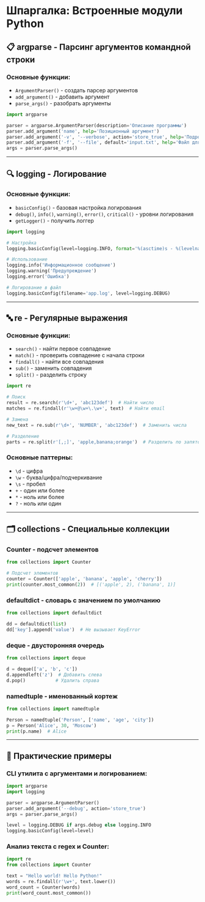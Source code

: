 # Шпаргалка: Встроенные модули Python

## 📋 argparse - Парсинг аргументов командной строки

### Основные функции:
- `ArgumentParser()` - создать парсер аргументов
- `add_argument()` - добавить аргумент
- `parse_args()` - разобрать аргументы

```python
import argparse

parser = argparse.ArgumentParser(description='Описание программы')
parser.add_argument('name', help='Позиционный аргумент')
parser.add_argument('-v', '--verbose', action='store_true', help='Подробный вывод')
parser.add_argument('-f', '--file', default='input.txt', help='Файл для обработки')
args = parser.parse_args()
```

---

## 🔍 logging - Логирование

### Основные функции:
- `basicConfig()` - базовая настройка логирования
- `debug()`, `info()`, `warning()`, `error()`, `critical()` - уровни логирования
- `getLogger()` - получить логгер

```python
import logging

# Настройка
logging.basicConfig(level=logging.INFO, format='%(asctime)s - %(levelname)s - %(message)s')

# Использование
logging.info('Информационное сообщение')
logging.warning('Предупреждение')
logging.error('Ошибка')

# Логирование в файл
logging.basicConfig(filename='app.log', level=logging.DEBUG)
```

---

## 🔤 re - Регулярные выражения

### Основные функции:
- `search()` - найти первое совпадение
- `match()` - проверить совпадение с начала строки
- `findall()` - найти все совпадения
- `sub()` - заменить совпадения
- `split()` - разделить строку

```python
import re

# Поиск
result = re.search(r'\d+', 'abc123def')  # Найти число
matches = re.findall(r'\w+@\w+\.\w+', text)  # Найти email

# Замена
new_text = re.sub(r'\d+', 'NUMBER', 'abc123def')  # Заменить числа

# Разделение
parts = re.split(r'[,;]', 'apple,banana;orange')  # Разделить по запятой или точке с запятой
```

### Основные паттерны:
- `\d` - цифра
- `\w` - буква/цифра/подчеркивание  
- `\s` - пробел
- `+` - один или более
- `*` - ноль или более
- `?` - ноль или один

---

## 🗂️ collections - Специальные коллекции

### Counter - подсчет элементов
```python
from collections import Counter

# Подсчет элементов
counter = Counter(['apple', 'banana', 'apple', 'cherry'])
print(counter.most_common(2))  # [('apple', 2), ('banana', 1)]
```

### defaultdict - словарь с значением по умолчанию
```python
from collections import defaultdict

dd = defaultdict(list)
dd['key'].append('value')  # Не вызывает KeyError
```

### deque - двусторонняя очередь
```python
from collections import deque

d = deque(['a', 'b', 'c'])
d.appendleft('z')  # Добавить слева
d.pop()           # Удалить справа
```

### namedtuple - именованный кортеж
```python
from collections import namedtuple

Person = namedtuple('Person', ['name', 'age', 'city'])
p = Person('Alice', 30, 'Moscow')
print(p.name)  # Alice
```

---

## 🎯 Практические примеры

### CLI утилита с аргументами и логированием:
```python
import argparse
import logging

parser = argparse.ArgumentParser()
parser.add_argument('--debug', action='store_true')
args = parser.parse_args()

level = logging.DEBUG if args.debug else logging.INFO
logging.basicConfig(level=level)
```

### Анализ текста с regex и Counter:
```python
import re
from collections import Counter

text = "Hello world! Hello Python!"
words = re.findall(r'\w+', text.lower())
word_count = Counter(words)
print(word_count.most_common())
``` 